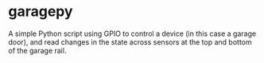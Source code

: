 # garagepy
A simple Python script using GPIO to control a device (in this case a garage door), and read changes in the state across sensors at the top and bottom of the garage rail.
